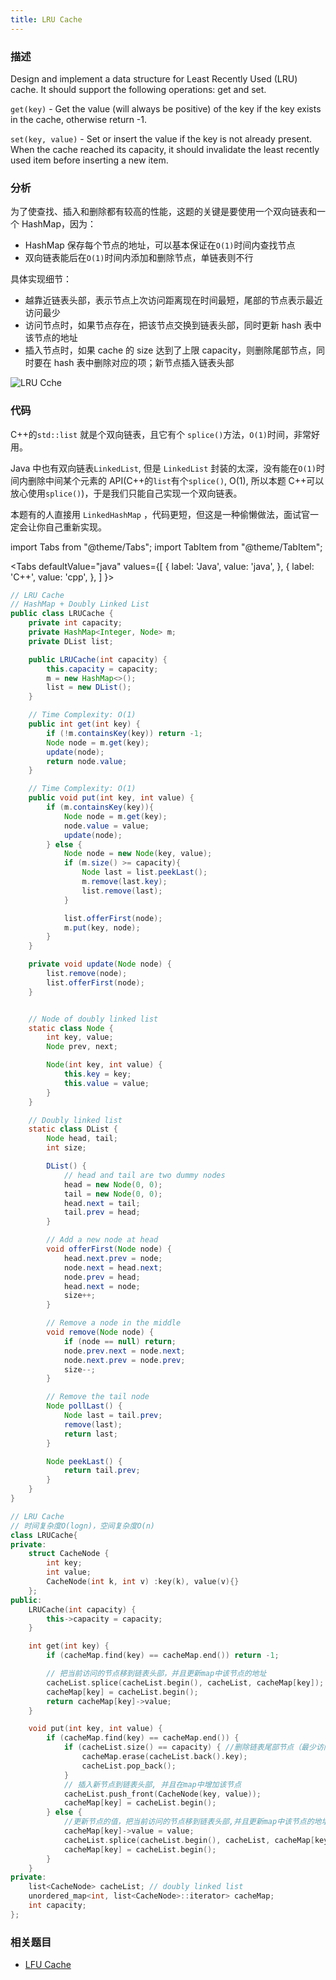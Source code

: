 ```yaml
---
title: LRU Cache
---
```


### 描述

Design and implement a data structure for Least Recently Used (LRU) cache. It should support the following operations: get and set.

`get(key)` - Get the value (will always be positive) of the key if the key exists in the cache, otherwise return -1.

`set(key, value)` - Set or insert the value if the key is not already present. When the cache reached its capacity, it should invalidate the least recently used item before inserting a new item.

### 分析

为了使查找、插入和删除都有较高的性能，这题的关键是要使用一个双向链表和一个 HashMap，因为：

- HashMap 保存每个节点的地址，可以基本保证在`O(1)`时间内查找节点
- 双向链表能后在`O(1)`时间内添加和删除节点，单链表则不行

具体实现细节：

- 越靠近链表头部，表示节点上次访问距离现在时间最短，尾部的节点表示最近访问最少
- 访问节点时，如果节点存在，把该节点交换到链表头部，同时更新 hash 表中该节点的地址
- 插入节点时，如果 cache 的 size 达到了上限 capacity，则删除尾部节点，同时要在 hash 表中删除对应的项；新节点插入链表头部

![LRU Cche](/img/lru-cache.png)

### 代码

C++的`std::list` 就是个双向链表，且它有个 `splice()`方法，`O(1)`时间，非常好用。

Java 中也有双向链表`LinkedList`, 但是 `LinkedList` 封装的太深，没有能在`O(1)`时间内删除中间某个元素的 API(C++的`list`有个`splice()`, O(1), 所以本题 C++可以放心使用`splice()`)，于是我们只能自己实现一个双向链表。

本题有的人直接用 `LinkedHashMap` ，代码更短，但这是一种偷懒做法，面试官一定会让你自己重新实现。

import Tabs from "@theme/Tabs";
import TabItem from "@theme/TabItem";

<Tabs
defaultValue="java"
values={[
{ label: 'Java', value: 'java', },
{ label: 'C++', value: 'cpp', },
]
}>
<TabItem value="java">

```java
// LRU Cache
// HashMap + Doubly Linked List
public class LRUCache {
    private int capacity;
    private HashMap<Integer, Node> m;
    private DList list;

    public LRUCache(int capacity) {
        this.capacity = capacity;
        m = new HashMap<>();
        list = new DList();
    }

    // Time Complexity: O(1)
    public int get(int key) {
        if (!m.containsKey(key)) return -1;
        Node node = m.get(key);
        update(node);
        return node.value;
    }

    // Time Complexity: O(1)
    public void put(int key, int value) {
        if (m.containsKey(key)){
            Node node = m.get(key);
            node.value = value;
            update(node);
        } else {
            Node node = new Node(key, value);
            if (m.size() >= capacity){
                Node last = list.peekLast();
                m.remove(last.key);
                list.remove(last);
            }

            list.offerFirst(node);
            m.put(key, node);
        }
    }

    private void update(Node node) {
        list.remove(node);
        list.offerFirst(node);
    }


    // Node of doubly linked list
    static class Node {
        int key, value;
        Node prev, next;

        Node(int key, int value) {
            this.key = key;
            this.value = value;
        }
    }

    // Doubly linked list
    static class DList {
        Node head, tail;
        int size;

        DList() {
            // head and tail are two dummy nodes
            head = new Node(0, 0);
            tail = new Node(0, 0);
            head.next = tail;
            tail.prev = head;
        }

        // Add a new node at head
        void offerFirst(Node node) {
            head.next.prev = node;
            node.next = head.next;
            node.prev = head;
            head.next = node;
            size++;
        }

        // Remove a node in the middle
        void remove(Node node) {
            if (node == null) return;
            node.prev.next = node.next;
            node.next.prev = node.prev;
            size--;
        }

        // Remove the tail node
        Node pollLast() {
            Node last = tail.prev;
            remove(last);
            return last;
        }

        Node peekLast() {
            return tail.prev;
        }
    }
}
```

</TabItem>
<TabItem value="cpp">

```cpp
// LRU Cache
// 时间复杂度O(logn)，空间复杂度O(n)
class LRUCache{
private:
    struct CacheNode {
        int key;
        int value;
        CacheNode(int k, int v) :key(k), value(v){}
    };
public:
    LRUCache(int capacity) {
        this->capacity = capacity;
    }

    int get(int key) {
        if (cacheMap.find(key) == cacheMap.end()) return -1;

        // 把当前访问的节点移到链表头部，并且更新map中该节点的地址
        cacheList.splice(cacheList.begin(), cacheList, cacheMap[key]);
        cacheMap[key] = cacheList.begin();
        return cacheMap[key]->value;
    }

    void put(int key, int value) {
        if (cacheMap.find(key) == cacheMap.end()) {
            if (cacheList.size() == capacity) { //删除链表尾部节点（最少访问的节点）
                cacheMap.erase(cacheList.back().key);
                cacheList.pop_back();
            }
            // 插入新节点到链表头部, 并且在map中增加该节点
            cacheList.push_front(CacheNode(key, value));
            cacheMap[key] = cacheList.begin();
        } else {
            //更新节点的值，把当前访问的节点移到链表头部,并且更新map中该节点的地址
            cacheMap[key]->value = value;
            cacheList.splice(cacheList.begin(), cacheList, cacheMap[key]);
            cacheMap[key] = cacheList.begin();
        }
    }
private:
    list<CacheNode> cacheList; // doubly linked list
    unordered_map<int, list<CacheNode>::iterator> cacheMap;
    int capacity;
};
```

</TabItem>
</Tabs>

### 相关题目

- [LFU Cache](lfu-cache.md)
